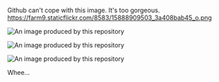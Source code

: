 Github can't cope with this image. It's too gorgeous.
https://farm9.staticflickr.com/8583/15888909503_3a408bab45_o.png

![An image produced by this repository](https://farm9.staticflickr.com/8652/16402242997_0e8a04f213_o.png)

![An image produced by this repository](https://farm9.staticflickr.com/8567/16588721576_bcd1ace6b4_o.png)

![An image produced by this repository](https://farm9.staticflickr.com/8646/16481274067_c77e3d6224_o.png)

Whee...
